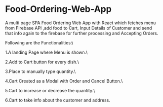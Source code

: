 # Food-Ordering-Web-App
A multi page SPA Food Ordering Web App  with React which fetches menu from Firebase API ,add food to Cart, Input Details of Customer and send that info again to the firebase for further processing and Accepting Orders. 

Following are the Functionalities:\

1.A landing Page where Menu is shown.\

2.Add to Cart button for every dish.\

3.Place to manually type  quantity.\

4.Cart Created as a Modal with Order and Cancel Button.\

5.Cart to increase or decrease the quantity.\

6.Cart to take info about the customer and address.
